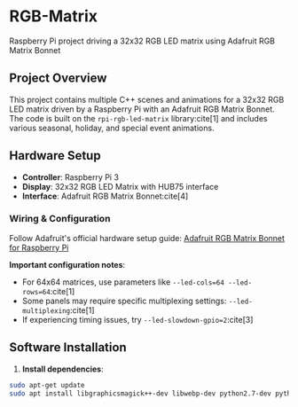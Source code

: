 # RGB-Matrix
Raspberry Pi project driving a 32x32 RGB LED matrix using Adafruit RGB Matrix Bonnet

## Project Overview
This project contains multiple C++ scenes and animations for a 32x32 RGB LED matrix driven by a Raspberry Pi with an Adafruit RGB Matrix Bonnet. The code is built on the `rpi-rgb-led-matrix` library:cite[1] and includes various seasonal, holiday, and special event animations.

## Hardware Setup
- **Controller**: Raspberry Pi 3
- **Display**: 32x32 RGB LED Matrix with HUB75 interface
- **Interface**: Adafruit RGB Matrix Bonnet:cite[4]

### Wiring & Configuration
Follow Adafruit's official hardware setup guide: [Adafruit RGB Matrix Bonnet for Raspberry Pi](https://learn.adafruit.com/adafruit-rgb-matrix-bonnet-for-raspberry-pi/overview)

**Important configuration notes**:
- For 64x64 matrices, use parameters like `--led-cols=64 --led-rows=64`:cite[1]
- Some panels may require specific multiplexing settings: `--led-multiplexing`:cite[1]
- If experiencing timing issues, try `--led-slowdown-gpio=2`:cite[3]

## Software Installation

1. **Install dependencies**:
```bash
sudo apt-get update
sudo apt install libgraphicsmagick++-dev libwebp-dev python2.7-dev python3-dev python3-pillow
